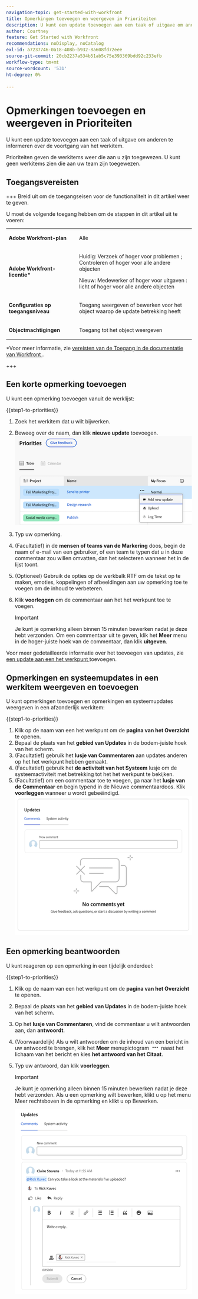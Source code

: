 ```yaml
---
navigation-topic: get-started-with-workfront
title: Opmerkingen toevoegen en weergeven in Prioriteiten
description: U kunt een update toevoegen aan een taak of uitgave om anderen te informeren over de voortgang van het werkitem.
author: Courtney
feature: Get Started with Workfront
recommendations: noDisplay, noCatalog
exl-id: a7237746-0a18-408b-b932-8a608fd72eee
source-git-commit: 20cb2237a534b51ab5c75e393369bdd92c233efb
workflow-type: tm+mt
source-wordcount: '531'
ht-degree: 0%

---
```


# Opmerkingen toevoegen en weergeven in Prioriteiten

U kunt een update toevoegen aan een taak of uitgave om anderen te informeren over de voortgang van het werkitem.

Prioriteiten geven de werkitems weer die aan u zijn toegewezen. U kunt geen werkitems zien die aan uw team zijn toegewezen.

## Toegangsvereisten

+++ Breid uit om de toegangseisen voor de functionaliteit in dit artikel weer te geven.

U moet de volgende toegang hebben om de stappen in dit artikel uit te voeren:

<table style="table-layout:auto"> 
 <col> 
 </col> 
 <col> 
 </col> 
 <tbody> 
  <tr> 
   <td role="rowheader"><strong>Adobe Workfront-plan</strong></td> 
   <td> <p>Alle</p> </td> 
  </tr> 
  <tr> 
   <td role="rowheader"><strong>Adobe Workfront-licentie*</strong></td> 
   <td> 
   <p>Huidig: Verzoek of hoger voor problemen <!--and documents-->; Controleren of hoger voor alle andere objecten</p>
   <p>Nieuw: Medewerker of hoger voor uitgaven <!--and documents-->: licht of hoger voor alle andere objecten</p> 
   </td> 
  </tr> 
  <tr> 
   <td role="rowheader"><strong>Configuraties op toegangsniveau</strong></td> 
   <td> <p>Toegang weergeven of bewerken voor het object waarop de update betrekking heeft</p></td> 
  </tr> 
  <tr> 
   <td role="rowheader"><strong>Objectmachtigingen</strong></td> 
   <td> <p>Toegang tot het object weergeven</p></td> 
  </tr> 
 </tbody> 
</table>

*Voor meer informatie, zie [ vereisten van de Toegang in de documentatie van Workfront ](/help/quicksilver/administration-and-setup/add-users/access-levels-and-object-permissions/access-level-requirements-in-documentation.md).

+++


## Een korte opmerking toevoegen

U kunt een opmerking toevoegen vanuit de werklijst:

{{step1-to-priorities}}

1. Zoek het werkitem dat u wilt bijwerken.
1. Beweeg over de naam, dan klik **nieuwe update** toevoegen.
   ![](assets/add-update.png)
   <!--new screen for prod ![](assets/update-log-upload.png)-->
1. Typ uw opmerking.
1. (Facultatief) in de **mensen of teams van de Markering** doos, begin de naam of e-mail van een gebruiker, of een team te typen dat u in deze commentaar zou willen omvatten, dan het selecteren wanneer het in de lijst toont.
1. (Optioneel) Gebruik de opties op de werkbalk RTF om de tekst op te maken, emoties, koppelingen of afbeeldingen aan uw opmerking toe te voegen om de inhoud te verbeteren.
1. Klik **voorleggen** om de commentaar aan het het werkpunt toe te voegen.

   >[!IMPORTANT]
   >
   >Je kunt je opmerking alleen binnen 15 minuten bewerken nadat je deze hebt verzonden. Om een commentaar uit te geven, klik het **Meer** menu in de hoger-juiste hoek van de commentaar, dan klik **uitgeven**.

Voor meer gedetailleerde informatie over het toevoegen van updates, zie [ een update aan een het werkpunt ](/help/quicksilver/workfront-basics/updating-work-items-and-viewing-updates/update-work.md) toevoegen.

## Opmerkingen en systeemupdates in een werkitem weergeven en toevoegen

U kunt opmerkingen toevoegen en opmerkingen en systeemupdates weergeven in een afzonderlijk werkitem:

{{step1-to-priorities}}

1. Klik op de naam van een het werkpunt om de **pagina van het Overzicht** te openen.
1. Bepaal de plaats van het **gebied van Updates** in de bodem-juiste hoek van het scherm.
1. (Facultatief) gebruik het **lusje van Commentaren** aan updates anderen op het het werkpunt hebben gemaakt.
1. (Facultatief) gebruik het **de activiteit van het Systeem** lusje om de systeemactiviteit met betrekking tot het het werkpunt te bekijken.
1. (Facultatief) om een commentaar toe te voegen, ga naar het **lusje van de Commentaar** en begin typend in de Nieuwe commentaardoos. Klik **voorleggen** wanneer u wordt gebeëindigd.
   ![](assets/updates-area-in-overview.png)

## Een opmerking beantwoorden

U kunt reageren op een opmerking in een tijdelijk onderdeel:

{{step1-to-priorities}}

1. Klik op de naam van een het werkpunt om de **pagina van het Overzicht** te openen.
1. Bepaal de plaats van het **gebied van Updates** in de bodem-juiste hoek van het scherm.
1. Op het **lusje van Commentaren**, vind de commentaar u wilt antwoorden aan, dan **antwoordt**.
1. (Voorwaardelijk) Als u wilt antwoorden om de inhoud van een bericht in uw antwoord te brengen, klik het **Meer** menupictogram ![](assets/more-icon.png) naast het lichaam van het bericht en kies **het antwoord van het Citaat**.

1. Typ uw antwoord, dan klik **voorleggen**.

   >[!IMPORTANT]
   >
   >Je kunt je opmerking alleen binnen 15 minuten bewerken nadat je deze hebt verzonden. Als u een opmerking wilt bewerken, klikt u op het menu Meer rechtsboven in de opmerking en klikt u op Bewerken.

   ![](assets/reply-to-comment.png)

